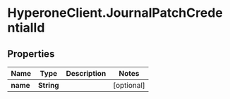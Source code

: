 # HyperoneClient.JournalPatchCredentialId

## Properties

Name | Type | Description | Notes
------------ | ------------- | ------------- | -------------
**name** | **String** |  | [optional] 


